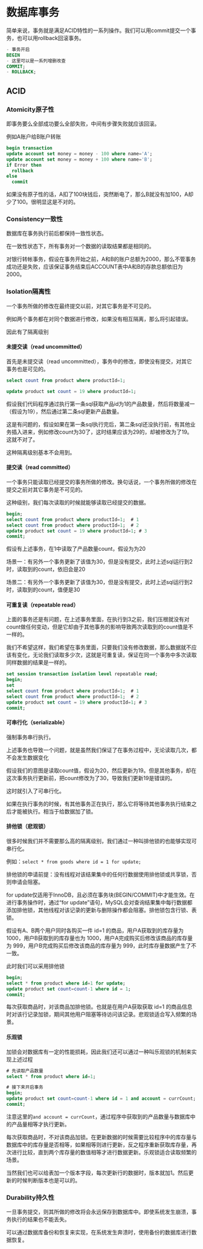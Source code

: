 # 数据库事务
简单来说，事务就是满足ACID特性的一系列操作。我们可以用commit提交一个事务，也可以用rollback回滚事务。
```sql
- 事务开启
BEGIN
- 这里可以是一系列增删改查
COMMIT;
- ROLLBACK;
```

## ACID
### Atomicity原子性
即事务要么全部成功要么全部失败，中间有步骤失败就应该回滚。

例如A账户给B账户转账
```sql
begin transaction
update account set money = money - 100 where name='A';
update account set money = money + 100 where name='B';
if Error then
  rollback
else
  commit
```
如果没有原子性的话，A扣了100块钱后，突然断电了，那么B就没有加100，A却少了100。很明显这是不对的。

### Consistency一致性
数据库在事务执行前后都保持一致性状态。

在一致性状态下，所有事务对一个数据的读取结果都是相同的。

对银行转帐事务，假设在事务开始之前，A和B的账户总额为2000，那么不管事务成功还是失败，应该保证事务结束后ACCOUNT表中A和B的存款总额依旧为2000。

### Isolation隔离性
一个事务所做的修改在最终提交以前，对其它事务是不可见的。

例如两个事务都在对同个数据进行修改，如果没有相互隔离，那么将引起错误。

因此有了隔离级别

#### 未提交读（read uncommitted）
首先是未提交读（read uncommitted），事务中的修改，即使没有提交，对其它事务也是可见的。
```sql
select count from product where productId=1;

update product set count = 19 where productId=1;
```
假设我们代码程序通过执行第一条sql获取产品id为1的产品数量，然后将数量减一（假设为19），然后通过第二条sql更新产品数量。

这是有问题的，假设如果在第一条sql执行完后，第二条sql还没执行前，有其他业务插入进来，例如修改count为30了，这时结果应该为29的，却被修改为了19。这就不对了。

这种隔离级别基本不会用到。

#### 提交读（read committed）
一个事务只能读取已经提交的事务所做的修改。换句话说，一个事务所做的修改在提交之前对其它事务是不可见的。

这种级别，我们每次读取的时候就能够读取已经提交的数据。

```sql
begin;
select count from product where productId=1;  # 1
select count from product where productId=1;  # 2
update product set count = 19 where productId=1; # 3
commit;
```
假设有上述事务，在1中读取了产品数量count，假设为为20

场景一：有另外一个事务更新了该值为30，但是没有提交，此时上述sql运行到2时，读取到的count，依旧会是20

场景二：有另外一个事务更新了该值为30，但是没有提交，此时上述sql运行到2时，读取到的count，值便是30

#### 可重复读（repeatable read）
上面的事务还是有问题，在上述事务里面，在执行到3之前，我们压根就没有对count做任何变动，但是它却由于其他事务的影响导致两次读取到的count值是不一样的。

我们不希望这样，我们希望在事务里面，只要我们没有修改数据，那么数据就不应该有变化，无论我们读取多少次，这就是可重复读，保证在同一个事务中多次读取同样数据的结果是一样的。

```sql
set session transaction isolation level repeatable read;
begin;
set
select count from product where productId=1;  # 1
select count from product where productId=1;  # 2
update product set count = 19 where productId=1; # 3
commit;
```

#### 可串行化（serializable）
强制事务串行执行。

上述事务也导致一个问题，就是虽然我们保证了在事务过程中，无论读取几次，都不会发生数据变化

假设我们的意图是读取count值，假设为20，然后更新为19。但是其他事务，却在这次事务执行更新前，把count修改为了30，导致我们更新19是错误的。

这时就引入了可串行化。

如果在执行事务的时候，有其他事务正在执行，那么它将等待其他事务执行结束之后才能被执行。相当于给数据加了锁。

#### 排他锁（悲观锁）
很多时候我们并不需要那么高的隔离级别，我们通过一种叫排他锁的也能够实现可串行化。

例如：`select * from goods where id = 1 for update;`

排他锁的申请前提：没有线程对该结果集中的任何行数据使用排他锁或共享锁，否则申请会阻塞。

for update仅适用于InnoDB，且必须在事务块(BEGIN/COMMIT)中才能生效。在进行事务操作时，通过“for update”语句，MySQL会对查询结果集中每行数据都添加排他锁，其他线程对该记录的更新与删除操作都会阻塞。排他锁包含行锁、表锁。

假设有A、B两个用户同时各购买一件 id=1 的商品，用户A获取到的库存量为 1000，用户B获取到的库存量也为 1000，用户A完成购买后修改该商品的库存量为 999，用户B完成购买后修改该商品的库存量为 999，此时库存量数据产生了不一致。

此时我们可以采用排他锁
```sql
begin;
select * from product where id=1 for update;
update product set count=count-1 where id = 1;
commit;
```
每次获取商品时，对该商品加排他锁。也就是在用户A获取获取 id=1 的商品信息时对该行记录加锁，期间其他用户阻塞等待访问该记录。悲观锁适合写入频繁的场景。

#### 乐观锁
加锁会对数据库有一定的性能损耗，因此我们还可以通过一种叫乐观锁的机制来实现上述过程
```sql
# 先读取产品数量
select * from product where id=1;

# 接下来开启事务
begin;
update product set count=count-1 where id = 1 and account = currCount;
commit;
```
注意这里的`and account = currCount`，通过程序中获取到的产品数量与数据库中的产品量相等才执行更新。

每次获取商品时，不对该商品加锁。在更新数据的时候需要比较程序中的库存量与数据库中的库存量是否相等，如果相等则进行更新，反之程序重新获取库存量，再次进行比较，直到两个库存量的数值相等才进行数据更新。乐观锁适合读取频繁的场景。

当然我们也可以给表加一个版本字段，每次更新行的数据时，版本就加1。然后更新的时候判断版本也是可以的。

### Durability持久性
一旦事务提交，则其所做的修改将会永远保存到数据库中。即使系统发生崩溃，事务执行的结果也不能丢失。

可以通过数据库备份和恢复来实现，在系统发生奔溃时，使用备份的数据库进行数据恢复。
